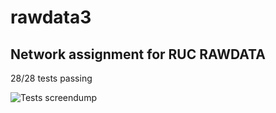 # rawdata3


## Network assignment for RUC RAWDATA

 28/28 tests passing

![Tests screendump](https://i.imgur.com/BGGnzED.png)
